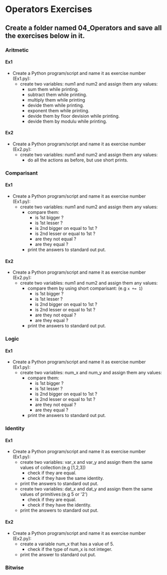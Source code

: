 # Operators Exercises
<!-- assignment and shortcuts or aritmetic-->

## Create a folder named 04_Operators and save all the exercises below in it.

### Aritmetic

#### Ex1 

- Create a Python program/script and name it as exercise number (Ex1.py):
  - create two variables: num1 and num2 and assign them any values:
    - sum them while printing.
    - subtract them while printing.
    - multiply them while printing
    - devide them while printing.
    - exponent them while printing.
    - devide them by floor devision while printing.
    - devide them by modulu while printing.


#### Ex2

- Create a Python program/script and name it as exercise number (Ex2.py):
  - create two variables: num1 and num2 and assign them any values:
    - do all the actions as before, but use short prints.



### Comparisant

#### Ex1 

- Create a Python program/script and name it as exercise number (Ex1.py):
  - create two variables: num1 and num2 and assign them any values:
    - compare them:
      - is 1st bigger ?
      - is 1st lesser ? 
      - is 2nd bigger on equal to 1st ?
      - is 2nd lesser or equal to 1st ?
      - are they not equal ?
      - are they equal ?
    - print the answers to standard out put.

#### Ex2

- Create a Python program/script and name it as exercise number (Ex2.py):
  - create two variables: num1 and num2 and assign them any values:
    - compare them by using short comparisant: (e.g `x += 1`)
      - is 1st bigger ?
      - is 1st lesser ? 
      - is 2nd bigger on equal to 1st ?
      - is 2nd lesser or equal to 1st ?
      - are they not equal ?
      - are they equal ?
    - print the answers to standard out put.

### Logic

#### Ex1 

- Create a Python program/script and name it as exercise number (Ex1.py):
  - create two variables: num_x and num_y and assign them any values:
    - compare them:
      - is 1st bigger ?
      - is 1st lesser ? 
      - is 2nd bigger on equal to 1st ?
      - is 2nd lesser or equal to 1st ?
      - are they not equal ?
      - are they equal ?
    - print the answers to standard out put.


### Identity 

#### Ex1 

- Create a Python program/script and name it as exercise number (Ex1.py):
  - create two variables: var_x and var_y and assign them the same values of collection:(e.g [1,2,3])
    - check if they are equal.
    - check if they have the same identity.
  - print the answers to standard out put.
  - create two variables: dat_x and dat_y and assign them the same values of primitives:(e.g 5 or '2')
    - check if they are equal.
    - check if they have the identity.
  - print the answers to standard out put.


#### Ex2

- Create a Python program/script and name it as exercise number (Ex2.py):
  - create a variable num_x that has a value of 5.
    - check if the type of num_x is not integer.
  - print the answer to standard out put. <!--https://www.geeksforgeeks.org/python-membership-identity-operators-not-not/-->

### Bitwise